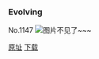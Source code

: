 ### Evolving
No.1147
![图片不见了~~~](https://imgs.xkcd.com/comics/evolving.png)

[原址](https://xkcd.com//1147) [下载](https://imgs.xkcd.com/comics/evolving.png)

